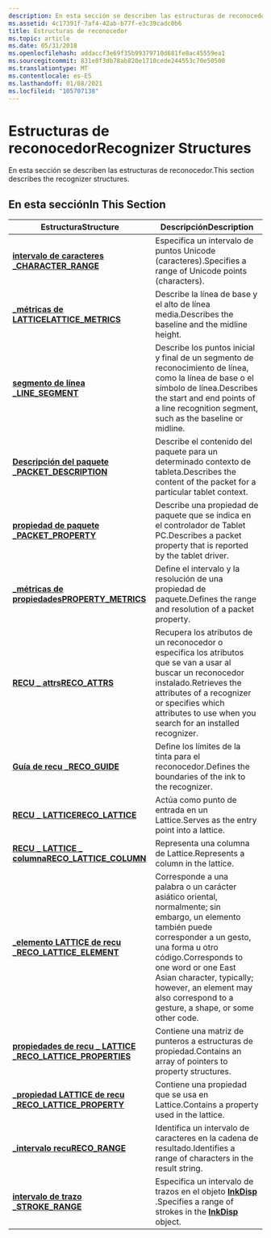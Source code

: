 ```yaml
---
description: En esta sección se describen las estructuras de reconocedor.
ms.assetid: 4c17391f-7af4-42ab-b77f-e3c39cadc0b6
title: Estructuras de reconocedor
ms.topic: article
ms.date: 05/31/2018
ms.openlocfilehash: addaccf3e69f35b99379710d681fe8ac45559ea1
ms.sourcegitcommit: 831e8f3db78ab820e1710cede244553c70e50500
ms.translationtype: MT
ms.contentlocale: es-ES
ms.lasthandoff: 01/08/2021
ms.locfileid: "105707138"
---
```

# <a name="recognizer-structures"></a><span data-ttu-id="45959-103">Estructuras de reconocedor</span><span class="sxs-lookup"><span data-stu-id="45959-103">Recognizer Structures</span></span>

<span data-ttu-id="45959-104">En esta sección se describen las estructuras de reconocedor.</span><span class="sxs-lookup"><span data-stu-id="45959-104">This section describes the recognizer structures.</span></span>

## <a name="in-this-section"></a><span data-ttu-id="45959-105">En esta sección</span><span class="sxs-lookup"><span data-stu-id="45959-105">In This Section</span></span>



| <span data-ttu-id="45959-106">Estructura</span><span class="sxs-lookup"><span data-stu-id="45959-106">Structure</span></span>                                                    | <span data-ttu-id="45959-107">Descripción</span><span class="sxs-lookup"><span data-stu-id="45959-107">Description</span></span>                                                                                                                                                   |
|--------------------------------------------------------------|---------------------------------------------------------------------------------------------------------------------------------------------------------------|
| [<span data-ttu-id="45959-108">**intervalo de caracteres \_**</span><span class="sxs-lookup"><span data-stu-id="45959-108">**CHARACTER\_RANGE**</span></span>](/windows/win32/api/rectypes/ns-rectypes-character_range)                  | <span data-ttu-id="45959-109">Especifica un intervalo de puntos Unicode (caracteres).</span><span class="sxs-lookup"><span data-stu-id="45959-109">Specifies a range of Unicode points (characters).</span></span><br/>                                                                                                  |
| [<span data-ttu-id="45959-110">**\_métricas de LATTICE**</span><span class="sxs-lookup"><span data-stu-id="45959-110">**LATTICE\_METRICS**</span></span>](/windows/win32/api/rectypes/ns-rectypes-lattice_metrics)                  | <span data-ttu-id="45959-111">Describe la línea de base y el alto de línea media.</span><span class="sxs-lookup"><span data-stu-id="45959-111">Describes the baseline and the midline height.</span></span><br/>                                                                                                     |
| [<span data-ttu-id="45959-112">**segmento de línea \_**</span><span class="sxs-lookup"><span data-stu-id="45959-112">**LINE\_SEGMENT**</span></span>](/windows/win32/api/rectypes/ns-rectypes-line_segment)                        | <span data-ttu-id="45959-113">Describe los puntos inicial y final de un segmento de reconocimiento de línea, como la línea de base o el símbolo de línea.</span><span class="sxs-lookup"><span data-stu-id="45959-113">Describes the start and end points of a line recognition segment, such as the baseline or midline.</span></span><br/>                                                 |
| [<span data-ttu-id="45959-114">**Descripción del paquete \_**</span><span class="sxs-lookup"><span data-stu-id="45959-114">**PACKET\_DESCRIPTION**</span></span>](/windows/desktop/api/tpcshrd/ns-tpcshrd-packet_description)            | <span data-ttu-id="45959-115">Describe el contenido del paquete para un determinado contexto de tableta.</span><span class="sxs-lookup"><span data-stu-id="45959-115">Describes the content of the packet for a particular tablet context.</span></span><br/>                                                                               |
| [<span data-ttu-id="45959-116">**propiedad de paquete \_**</span><span class="sxs-lookup"><span data-stu-id="45959-116">**PACKET\_PROPERTY**</span></span>](/windows/desktop/api/tpcshrd/ns-tpcshrd-packet_property)                  | <span data-ttu-id="45959-117">Describe una propiedad de paquete que se indica en el controlador de Tablet PC.</span><span class="sxs-lookup"><span data-stu-id="45959-117">Describes a packet property that is reported by the tablet driver.</span></span><br/>                                                                                 |
| [<span data-ttu-id="45959-118">**\_métricas de propiedades**</span><span class="sxs-lookup"><span data-stu-id="45959-118">**PROPERTY\_METRICS**</span></span>](/windows/desktop/api/tpcshrd/ns-tpcshrd-property_metrics)                | <span data-ttu-id="45959-119">Define el intervalo y la resolución de una propiedad de paquete.</span><span class="sxs-lookup"><span data-stu-id="45959-119">Defines the range and resolution of a packet property.</span></span><br/>                                                                                             |
| [<span data-ttu-id="45959-120">**RECU \_ attrs**</span><span class="sxs-lookup"><span data-stu-id="45959-120">**RECO\_ATTRS**</span></span>](/windows/win32/api/rectypes/ns-rectypes-reco_attrs)                            | <span data-ttu-id="45959-121">Recupera los atributos de un reconocedor o especifica los atributos que se van a usar al buscar un reconocedor instalado.</span><span class="sxs-lookup"><span data-stu-id="45959-121">Retrieves the attributes of a recognizer or specifies which attributes to use when you search for an installed recognizer.</span></span><br/>                         |
| [<span data-ttu-id="45959-122">**Guía de recu \_**</span><span class="sxs-lookup"><span data-stu-id="45959-122">**RECO\_GUIDE**</span></span>](/windows/win32/api/rectypes/ns-rectypes-reco_guide)                            | <span data-ttu-id="45959-123">Define los límites de la tinta para el reconocedor.</span><span class="sxs-lookup"><span data-stu-id="45959-123">Defines the boundaries of the ink to the recognizer.</span></span><br/>                                                                                               |
| [<span data-ttu-id="45959-124">**RECU \_ LATTICE**</span><span class="sxs-lookup"><span data-stu-id="45959-124">**RECO\_LATTICE**</span></span>](/windows/win32/api/rectypes/ns-rectypes-reco_lattice)                        | <span data-ttu-id="45959-125">Actúa como punto de entrada en un Lattice.</span><span class="sxs-lookup"><span data-stu-id="45959-125">Serves as the entry point into a lattice.</span></span><br/>                                                                                                          |
| [<span data-ttu-id="45959-126">**RECU \_ LATTICE \_ columna**</span><span class="sxs-lookup"><span data-stu-id="45959-126">**RECO\_LATTICE\_COLUMN**</span></span>](/windows/win32/api/rectypes/ns-rectypes-reco_lattice_column)         | <span data-ttu-id="45959-127">Representa una columna de Lattice.</span><span class="sxs-lookup"><span data-stu-id="45959-127">Represents a column in the lattice.</span></span><br/>                                                                                                                |
| [<span data-ttu-id="45959-128">**\_elemento LATTICE de recu \_**</span><span class="sxs-lookup"><span data-stu-id="45959-128">**RECO\_LATTICE\_ELEMENT**</span></span>](/windows/win32/api/rectypes/ns-rectypes-reco_lattice_element)       | <span data-ttu-id="45959-129">Corresponde a una palabra o un carácter asiático oriental, normalmente; sin embargo, un elemento también puede corresponder a un gesto, una forma u otro código.</span><span class="sxs-lookup"><span data-stu-id="45959-129">Corresponds to one word or one East Asian character, typically; however, an element may also correspond to a gesture, a shape, or some other code.</span></span><br/> |
| [<span data-ttu-id="45959-130">**propiedades de recu \_ LATTICE \_**</span><span class="sxs-lookup"><span data-stu-id="45959-130">**RECO\_LATTICE\_PROPERTIES**</span></span>](/windows/win32/api/rectypes/ns-rectypes-reco_lattice_properties) | <span data-ttu-id="45959-131">Contiene una matriz de punteros a estructuras de propiedad.</span><span class="sxs-lookup"><span data-stu-id="45959-131">Contains an array of pointers to property structures.</span></span><br/>                                                                                              |
| [<span data-ttu-id="45959-132">**\_propiedad LATTICE de recu \_**</span><span class="sxs-lookup"><span data-stu-id="45959-132">**RECO\_LATTICE\_PROPERTY**</span></span>](/windows/win32/api/rectypes/ns-rectypes-reco_lattice_property)     | <span data-ttu-id="45959-133">Contiene una propiedad que se usa en Lattice.</span><span class="sxs-lookup"><span data-stu-id="45959-133">Contains a property used in the lattice.</span></span><br/>                                                                                                           |
| [<span data-ttu-id="45959-134">**\_intervalo recu**</span><span class="sxs-lookup"><span data-stu-id="45959-134">**RECO\_RANGE**</span></span>](/windows/win32/api/rectypes/ns-rectypes-reco_range)                            | <span data-ttu-id="45959-135">Identifica un intervalo de caracteres en la cadena de resultado.</span><span class="sxs-lookup"><span data-stu-id="45959-135">Identifies a range of characters in the result string.</span></span><br/>                                                                                             |
| [<span data-ttu-id="45959-136">**intervalo de trazo \_**</span><span class="sxs-lookup"><span data-stu-id="45959-136">**STROKE\_RANGE**</span></span>](/windows/win32/api/tpcshrd/ns-tpcshrd-stroke_range)                        | <span data-ttu-id="45959-137">Especifica un intervalo de trazos en el objeto [**InkDisp**](inkdisp-class.md) .</span><span class="sxs-lookup"><span data-stu-id="45959-137">Specifies a range of strokes in the [**InkDisp**](inkdisp-class.md) object.</span></span><br/>                                                                       |



 

 

 





